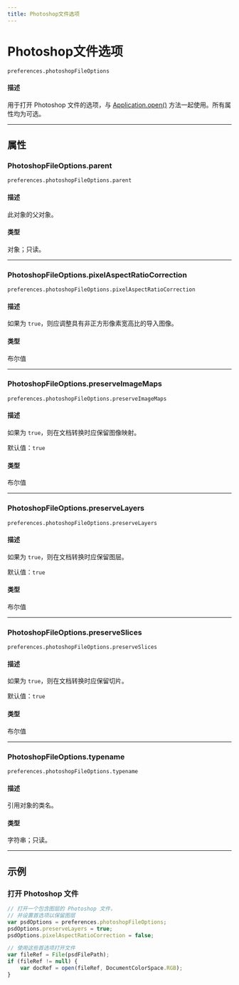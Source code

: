 ```yaml
---
title: Photoshop文件选项
---
```

# Photoshop文件选项

`preferences.photoshopFileOptions`

#### 描述

用于打开 Photoshop 文件的选项，与 [Application.open()](../Application#applicationopen) 方法一起使用。所有属性均为可选。

---

## 属性

### PhotoshopFileOptions.parent

`preferences.photoshopFileOptions.parent`

#### 描述

此对象的父对象。

#### 类型

对象；只读。

---

### PhotoshopFileOptions.pixelAspectRatioCorrection

`preferences.photoshopFileOptions.pixelAspectRatioCorrection`

#### 描述

如果为 `true`，则应调整具有非正方形像素宽高比的导入图像。

#### 类型

布尔值

---

### PhotoshopFileOptions.preserveImageMaps

`preferences.photoshopFileOptions.preserveImageMaps`

#### 描述

如果为 `true`，则在文档转换时应保留图像映射。

默认值：`true`

#### 类型

布尔值

---

### PhotoshopFileOptions.preserveLayers

`preferences.photoshopFileOptions.preserveLayers`

#### 描述

如果为 `true`，则在文档转换时应保留图层。

默认值：`true`

#### 类型

布尔值

---

### PhotoshopFileOptions.preserveSlices

`preferences.photoshopFileOptions.preserveSlices`

#### 描述

如果为 `true`，则在文档转换时应保留切片。

默认值：`true`

#### 类型

布尔值

---

### PhotoshopFileOptions.typename

`preferences.photoshopFileOptions.typename`

#### 描述

引用对象的类名。

#### 类型

字符串；只读。

---

## 示例

### 打开 Photoshop 文件

```javascript
// 打开一个包含图层的 Photoshop 文件，
// 并设置首选项以保留图层
var psdOptions = preferences.photoshopFileOptions;
psdOptions.preserveLayers = true;
psdOptions.pixelAspectRatioCorrection = false;

// 使用这些首选项打开文件
var fileRef = File(psdFilePath);
if (fileRef != null) {
    var docRef = open(fileRef, DocumentColorSpace.RGB);
}
```